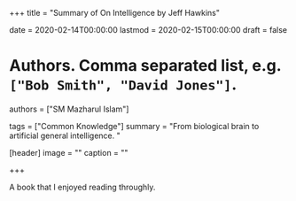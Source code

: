 +++
title = "Summary of On Intelligence by Jeff Hawkins"

date = 2020-02-14T00:00:00
lastmod = 2020-02-15T00:00:00
draft = false

# Authors. Comma separated list, e.g. `["Bob Smith", "David Jones"]`.
authors = ["SM Mazharul Islam"]

tags = ["Common Knowledge"]
summary = "From biological brain to artificial general intelligence.  "

[header]
image = ""
caption = ""

+++

A book that I enjoyed reading throughly.
